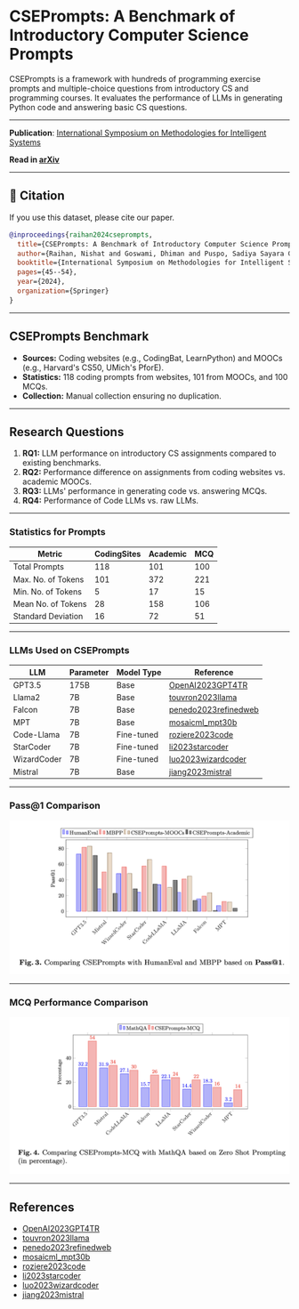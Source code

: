 # CSEPrompts: A Benchmark of Introductory Computer Science Prompts

CSEPrompts is a framework with hundreds of programming exercise prompts and multiple-choice questions from introductory CS and programming courses. It evaluates the performance of LLMs in generating Python code and answering basic CS questions.

---

**Publication**: [International Symposium on Methodologies for Intelligent Systems](https://link.springer.com/book/10.1007/978-3-031-62700-2) 

**Read in [arXiv](https://arxiv.org/pdf/2404.02540)** 

---

## 📝 Citation

If you use this dataset, please cite our paper.

```bibtex
@inproceedings{raihan2024cseprompts,
  title={CSEPrompts: A Benchmark of Introductory Computer Science Prompts},
  author={Raihan, Nishat and Goswami, Dhiman and Puspo, Sadiya Sayara Chowdhury and Newman, Christian and Ranasinghe, Tharindu and Zampieri, Marcos},
  booktitle={International Symposium on Methodologies for Intelligent Systems},
  pages={45--54},
  year={2024},
  organization={Springer}
}
```



---

## CSEPrompts Benchmark
- **Sources:** Coding websites (e.g., CodingBat, LearnPython) and MOOCs (e.g., Harvard's CS50, UMich's PforE).
- **Statistics:** 118 coding prompts from websites, 101 from MOOCs, and 100 MCQs.
- **Collection:** Manual collection ensuring no duplication.

---


## Research Questions
1. **RQ1:** LLM performance on introductory CS assignments compared to existing benchmarks.
2. **RQ2:** Performance difference on assignments from coding websites vs. academic MOOCs.
3. **RQ3:** LLMs' performance in generating code vs. answering MCQs.
4. **RQ4:** Performance of Code LLMs vs. raw LLMs.

---


### Statistics for Prompts
| Metric             | CodingSites | Academic | MCQ |
|--------------------|-------------|----------|-----|
| Total Prompts      | 118         | 101      | 100 |
| Max. No. of Tokens | 101         | 372      | 221 |
| Min. No. of Tokens | 5           | 17       | 15  |
| Mean No. of Tokens | 28          | 158      | 106 |
| Standard Deviation | 16          | 72       | 51  |

---

### LLMs Used on CSEPrompts
| LLM        | Parameter | Model Type | Reference                                   |
|------------|-----------|------------|---------------------------------------------|
| GPT3.5     | 175B      | Base       | [OpenAI2023GPT4TR](https://arxiv.org/abs/2303.08774) |
| Llama2     | 7B        | Base       | [touvron2023llama](https://arxiv.org/abs/2307.09288) |
| Falcon     | 7B        | Base       | [penedo2023refinedweb](https://arxiv.org/abs/2306.14898) |
| MPT        | 7B        | Base       | [mosaicml_mpt30b](https://arxiv.org/abs/2308.00325) |
| Code-Llama | 7B        | Fine-tuned | [roziere2023code](https://arxiv.org/abs/2308.12950) |
| StarCoder  | 7B        | Fine-tuned | [li2023starcoder](https://arxiv.org/abs/2305.06161) |
| WizardCoder| 7B        | Fine-tuned | [luo2023wizardcoder](https://arxiv.org/abs/2306.08568) |
| Mistral    | 7B        | Base       | [jiang2023mistral](https://arxiv.org/abs/2310.06825) |

---


### Pass@1 Comparison
![Pass@1 Comparison](/images/pass@1_comparison.png)

---

### MCQ Performance Comparison
![MCQ Performance Comparison](/images/mcq_performance.png)

---

## References
- [OpenAI2023GPT4TR](https://arxiv.org/abs/2303.08774)
- [touvron2023llama](https://arxiv.org/abs/2307.09288)
- [penedo2023refinedweb](https://arxiv.org/abs/2306.14898)
- [mosaicml_mpt30b](https://arxiv.org/abs/2308.00325)
- [roziere2023code](https://arxiv.org/abs/2308.12950)
- [li2023starcoder](https://arxiv.org/abs/2305.06161)
- [luo2023wizardcoder](https://arxiv.org/abs/2306.08568)
- [jiang2023mistral](https://arxiv.org/abs/2310.06825)

